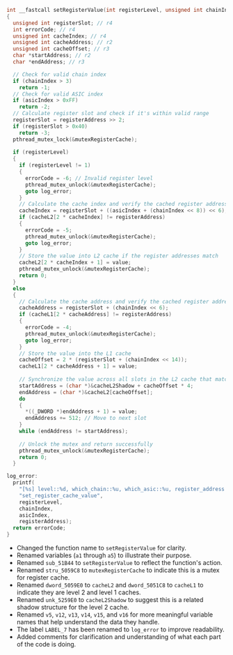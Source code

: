 ```c
int __fastcall setRegisterValue(int registerLevel, unsigned int chainIndex, unsigned int asicIndex, unsigned int registerAddress, int value)
{
  unsigned int registerSlot; // r4
  int errorCode; // r4
  unsigned int cacheIndex; // r4
  unsigned int cacheAddress; // r2
  unsigned int cacheOffset; // r3
  char *startAddress; // r2
  char *endAddress; // r3

  // Check for valid chain index
  if (chainIndex > 3)
    return -1;
  // Check for valid ASIC index
  if (asicIndex > 0xFF)
    return -2;
  // Calculate register slot and check if it's within valid range
  registerSlot = registerAddress >> 2;
  if (registerSlot > 0x40)
    return -3;
  pthread_mutex_lock(&mutexRegisterCache);
  
  if (registerLevel)
  {
    if (registerLevel != 1)
    {
      errorCode = -6; // Invalid register level
      pthread_mutex_unlock(&mutexRegisterCache);
      goto log_error;
    }
    // Calculate the cache index and verify the cached register address
    cacheIndex = registerSlot + ((asicIndex + (chainIndex << 8)) << 6);
    if (cacheL2[2 * cacheIndex] != registerAddress)
    {
      errorCode = -5;
      pthread_mutex_unlock(&mutexRegisterCache);
      goto log_error;
    }
    // Store the value into L2 cache if the register addresses match
    cacheL2[2 * cacheIndex + 1] = value;
    pthread_mutex_unlock(&mutexRegisterCache);
    return 0;
  }
  else
  {
    // Calculate the cache address and verify the cached register address
    cacheAddress = registerSlot + (chainIndex << 6);
    if (cacheL1[2 * cacheAddress] != registerAddress)
    {
      errorCode = -4;
      pthread_mutex_unlock(&mutexRegisterCache);
      goto log_error;
    }
    // Store the value into the L1 cache
    cacheOffset = 2 * (registerSlot + (chainIndex << 14));
    cacheL1[2 * cacheAddress + 1] = value;
    
    // Synchronize the value across all slots in the L2 cache that match this L1 cache slot
    startAddress = (char *)&cacheL2Shadow + cacheOffset * 4;
    endAddress = (char *)&cacheL2[cacheOffset];
    do
    {
      *((_DWORD *)endAddress + 1) = value;
      endAddress += 512; // Move to next slot
    }
    while (endAddress != startAddress);
    
    // Unlock the mutex and return successfully
    pthread_mutex_unlock(&mutexRegisterCache);
    return 0;
  }

log_error:
  printf(
    "[%s] level::%d, which_chain::%u, which_asic::%u, register_address::%02x failed.\r\n",
    "set_register_cache_value",
    registerLevel,
    chainIndex,
    asicIndex,
    registerAddress);
  return errorCode;
}
```

- Changed the function name to `setRegisterValue` for clarity.
- Renamed variables (`a1` through `a5`) to illustrate their purpose.
- Renamed `sub_51B44` to `setRegisterValue` to reflect the function's action.
- Renamed `stru_5059C8` to `mutexRegisterCache` to indicate this is a mutex for register cache.
- Renamed `dword_5059E0` to `cacheL2` and `dword_5051C8` to `cacheL1` to indicate they are level 2 and level 1 caches.
- Renamed `unk_5259E0` to `cacheL2Shadow` to suggest this is a related shadow structure for the level 2 cache.
- Renamed `v5`, `v12`, `v13`, `v14`, `v15`, and `v16` for more meaningful variable names that help understand the data they handle.
- The label `LABEL_7` has been renamed to `log_error` to improve readability.
- Added comments for clarification and understanding of what each part of the code is doing.